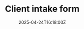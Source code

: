 ---
title: Client intake form
linkTitle: Client intake form
date: '2025-04-24T16:18:00Z'
weight: 1
description: Client intake form includes sections for client information, project
  details, budget, timeline, and additional notes to gather essential information
  for project initiation.
draft: false
ref: client-intake-form
---